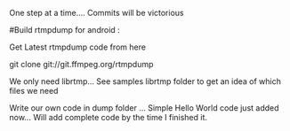 One step at a time.... 
Commits will be victorious  

#Build rtmpdump for android :

Get Latest rtmpdump code from here

git clone git://git.ffmpeg.org/rtmpdump

We only need librtmp... See samples librtmp folder to get an idea of which files we need

Write our own code in dump folder ... Simple Hello World code just added now... Will add complete code by the time I finished it.

